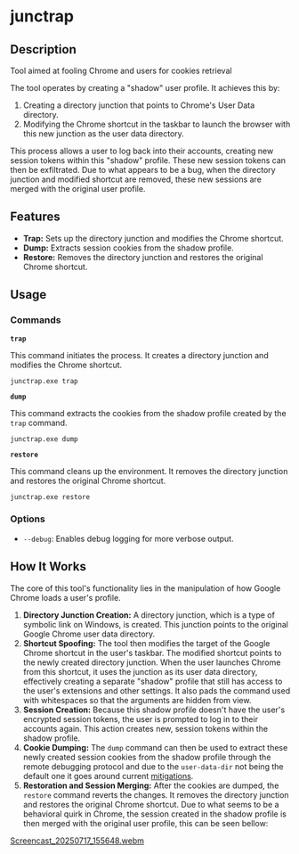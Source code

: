 # junctrap

## Description

Tool aimed at fooling Chrome and users for cookies retrieval

The tool operates by creating a "shadow" user profile. It achieves this by:
1.  Creating a directory junction that points to Chrome's User Data directory.
2.  Modifying the Chrome shortcut in the taskbar to launch the browser with this new junction as the user data directory.

This process allows a user to log back into their accounts, creating new session tokens within this "shadow" profile. These new session tokens can then be exfiltrated. Due to what appears to be a bug, when the directory junction and modified shortcut are removed, these new sessions are merged with the original user profile.

## Features

*   **Trap:** Sets up the directory junction and modifies the Chrome shortcut.
*   **Dump:** Extracts session cookies from the shadow profile.
*   **Restore:** Removes the directory junction and restores the original Chrome shortcut.

## Usage

### Commands

**`trap`**

This command initiates the process. It creates a directory junction and modifies the Chrome shortcut.

```shell
junctrap.exe trap
```

**`dump`**

This command extracts the cookies from the shadow profile created by the `trap` command.

```shell
junctrap.exe dump
```

**`restore`**

This command cleans up the environment. It removes the directory junction and restores the original Chrome shortcut.

```shell
junctrap.exe restore
```

### Options

*   `--debug`: Enables debug logging for more verbose output.

## How It Works

The core of this tool's functionality lies in the manipulation of how Google Chrome loads a user's profile.

1.  **Directory Junction Creation:** A directory junction, which is a type of symbolic link on Windows, is created. This junction points to the original Google Chrome user data directory.
2.  **Shortcut Spoofing:** The tool then modifies the target of the Google Chrome shortcut in the user's taskbar. The modified shortcut points to the newly created directory junction. When the user launches Chrome from this shortcut, it uses the junction as its user data directory, effectively creating a separate "shadow" profile that still has access to the user's extensions and other settings. It also pads the command used with whitespaces so that the arguments are hidden from view.
3.  **Session Creation:** Because this shadow profile doesn't have the user's encrypted session tokens, the user is prompted to log in to their accounts again. This action creates new, session tokens within the shadow profile.
4.  **Cookie Dumping:** The `dump` command can then be used to extract these newly created session cookies from the shadow profile through the remote debugging protocol and due to the `user-data-dir` not being the default one it goes around current [mitigations](https://developer.chrome.com/blog/remote-debugging-port).
5.  **Restoration and Session Merging:** After the cookies are dumped, the `restore` command reverts the changes. It removes the directory junction and restores the original Chrome shortcut. Due to what seems to be a behavioral quirk in Chrome, the session created in the shadow profile is then merged with the original user profile, this can be seen bellow:

[Screencast_20250717_155648.webm](https://github.com/user-attachments/assets/a5730cfe-155e-4b5f-b49c-256bc856d577)

